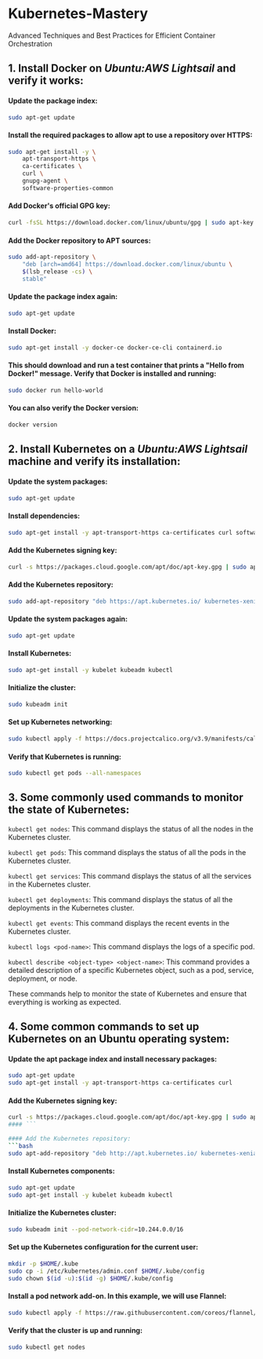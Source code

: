 # Kubernetes-Mastery
Advanced Techniques and Best Practices for Efficient Container Orchestration

## 1. Install Docker on *Ubuntu:AWS Lightsail* and verify it works:

#### Update the package index:

```bash
sudo apt-get update
```

#### Install the required packages to allow apt to use a repository over HTTPS:
```bash
sudo apt-get install -y \
    apt-transport-https \
    ca-certificates \
    curl \
    gnupg-agent \
    software-properties-common
```

#### Add Docker's official GPG key:
```bash
curl -fsSL https://download.docker.com/linux/ubuntu/gpg | sudo apt-key add -
```

#### Add the Docker repository to APT sources:
```bash
sudo add-apt-repository \
    "deb [arch=amd64] https://download.docker.com/linux/ubuntu \
    $(lsb_release -cs) \
    stable"
```

#### Update the package index again:
```bash
sudo apt-get update
```

#### Install Docker:
```bash
sudo apt-get install -y docker-ce docker-ce-cli containerd.io
```

#### This should download and run a test container that prints a "Hello from Docker!" message. Verify that Docker is installed and running:
```bash
sudo docker run hello-world
```

#### You can also verify the Docker version:
```bash
docker version
```

## 2. Install Kubernetes on a *Ubuntu:AWS Lightsail* machine and verify its installation:

#### Update the system packages:
```bash
sudo apt-get update
```

#### Install dependencies:
```bash
sudo apt-get install -y apt-transport-https ca-certificates curl software-properties-common
```

#### Add the Kubernetes signing key:
```bash
curl -s https://packages.cloud.google.com/apt/doc/apt-key.gpg | sudo apt-key add -
```

#### Add the Kubernetes repository:
```bash
sudo add-apt-repository "deb https://apt.kubernetes.io/ kubernetes-xenial main"
```

#### Update the system packages again:
```bash
sudo apt-get update
```

#### Install Kubernetes:
```bash
sudo apt-get install -y kubelet kubeadm kubectl
```

#### Initialize the cluster:
```bash
sudo kubeadm init
```

#### Set up Kubernetes networking:
```bash
sudo kubectl apply -f https://docs.projectcalico.org/v3.9/manifests/calico.yaml
```

#### Verify that Kubernetes is running:
```bash
sudo kubectl get pods --all-namespaces
```

## 3. Some commonly used commands to monitor the state of Kubernetes:
```kubectl get nodes```: This command displays the status of all the nodes in the Kubernetes cluster.

```kubectl get pods```: This command displays the status of all the pods in the Kubernetes cluster.

```kubectl get services```: This command displays the status of all the services in the Kubernetes cluster.

```kubectl get deployments```: This command displays the status of all the deployments in the Kubernetes cluster.

```kubectl get events```: This command displays the recent events in the Kubernetes cluster.

```kubectl logs <pod-name>```: This command displays the logs of a specific pod.

```kubectl describe <object-type> <object-name>```: This command provides a detailed description of a specific Kubernetes object, such as a pod, service, deployment, or node.

These commands help to monitor the state of Kubernetes and ensure that everything is working as expected.

## 4. Some common commands to set up Kubernetes on an Ubuntu operating system:

#### Update the apt package index and install necessary packages:
```bash
sudo apt-get update
sudo apt-get install -y apt-transport-https ca-certificates curl
```

#### Add the Kubernetes signing key:
```bash
curl -s https://packages.cloud.google.com/apt/doc/apt-key.gpg | sudo apt-key add -
#### ```

#### Add the Kubernetes repository:
```bash
sudo apt-add-repository "deb http://apt.kubernetes.io/ kubernetes-xenial main"
```

#### Install Kubernetes components:
```bash
sudo apt-get update
sudo apt-get install -y kubelet kubeadm kubectl
```

#### Initialize the Kubernetes cluster:
```bash
sudo kubeadm init --pod-network-cidr=10.244.0.0/16
```

#### Set up the Kubernetes configuration for the current user:
```bash
mkdir -p $HOME/.kube
sudo cp -i /etc/kubernetes/admin.conf $HOME/.kube/config
sudo chown $(id -u):$(id -g) $HOME/.kube/config
```

#### Install a pod network add-on. In this example, we will use Flannel:
```bash
sudo kubectl apply -f https://raw.githubusercontent.com/coreos/flannel/v0.14.0/Documentation/kube-flannel.yml
```

#### Verify that the cluster is up and running:
```bash
sudo kubectl get nodes
```
